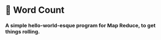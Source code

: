 # :sunrise_over_mountains: **Word Count**
### A simple hello-world-esque program for Map Reduce, to get things rolling.

